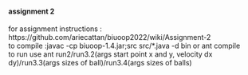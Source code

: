 <h4>assignment 2</h4>
for assignment instructions :<br>
https://github.com/ariecattan/biuoop2022/wiki/Assignment-2 <br>
to compile :javac -cp biuoop-1.4.jar;src src/*.java -d bin or ant compile <br>
to run use ant run2/run3.2(args start point x and y, velocity dx dy)/run3.3(args sizes of ball)/run3.4(args sizes of balls) <br>
